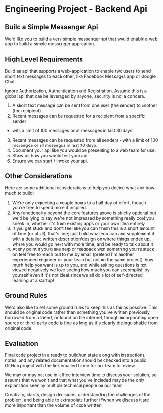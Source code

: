 # Engineering Project - Backend Api

## Build a Simple Messenger Api

We'd like you to build a very simple messenger api that would enable a web
app to build a simple messenger application.

## High Level Requirements

Build an api that supports a web-application to enable two users to send
short text messages to each other, like Facebook Messages app or Google
Chat.

Ignore Authorization, Authentication and Registration. Assume this is a
global api that can be leveraged by anyone, security is not a concern.

1. A short text message can be sent from one user (the sender) to another
(the recipient).
2. Recent messages can be requested for a recipient from a specific sender
- with a limit of 100 messages or all messages in last 30 days.
3. Recent messages can be requested from all senders - with a limit of 100
messages or all messages in last 30 days.
4. Document your api like you would be presenting to a web team for use.
5. Show us how you would test your api.
6. Ensure we can start / invoke your api.

## Other Considerations

Here are some additional considerations to help you decide what and how
much to build:

1. We're only expecting a couple hours to a half day of effort, though
you're free to spend more if inspired.
2. Any functionality beyond the core features above is strictly optional
but we'd be lying to say we're not impressed by something really cool you
sneak in, whether it's from existing apps or your own idea entirely
3. If you get stuck and don't feel like you can finish this in a short
amount of time (or at all), that's fine; just build what you can and
supplement it with a detailed written description/design on where things
ended up, where you would go next with more time, and be ready to talk
about it
4. At any point if you'd like help or feedback with something you're stuck
on feel free to reach out to me by email (pretend I'm another experienced
engineer on your team but not on the same project); how much help you want
is up to you, and while asking questions is not viewed negatively we love
seeing how much you can accomplish by yourself even if it's not ideal
since we all do a lot of self-directed learning at a startup!

## Ground Rules
We'd also like to set some ground rules to keep this as fair as possible:
This should be original code rather than something you've written
previously, borrowed from a friend, or found on the internet, though
incorporating open source or third-party code is fine as long as it's
clearly distinguishable from original code.

## Evaluation
Final code project in a ready to build/run state along with instructions,
notes, and any related documentation should be checked into a public
GitHub project with the link emailed to me for our team to review

We may or may not use in-office interview time to discuss your solution,
so assume that we won't and that what you've included may be the only
explanation seen by multiple technical people on our team

Creativity, clarity, design decisions, understanding the challenges of the
problem, and being able to extrapolate further if/when we discuss it are
more important than the volume of code written
